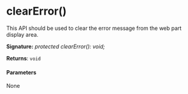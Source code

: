 # clearError()




This API should be used to clear the error message from the web part display area.

**Signature:** _protected clearError(): void;_

**Returns**: `void`





#### Parameters
None


